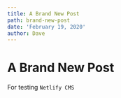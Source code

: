 ```yaml
---
title: A Brand New Post
path: brand-new-post
date: 'February 19, 2020'
author: Dave
---
```

# A Brand New Post

For testing `Netlify CMS`
